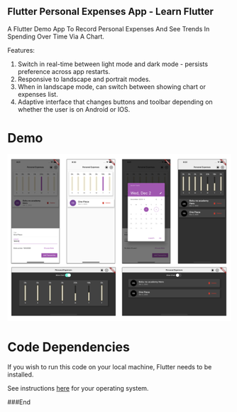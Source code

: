 ## **Flutter Personal Expenses App - Learn Flutter**

A Flutter Demo App To Record Personal Expenses And See Trends In Spending Over Time Via A Chart.

Features:

1. Switch in real-time between light mode and dark mode - persists preference across app restarts.
2. Responsive to landscape and portrait modes.
3. When in landscape mode, can switch between showing chart or expenses list.
4. Adaptive interface that changes buttons and toolbar depending on whether the user is on Android or IOS.

# Demo
![](assets/images/demo.png)
# Code Dependencies
If you wish to run this code on your local machine, Flutter needs to be installed.

See instructions [here](https://flutter.dev/docs/get-started/install "here") for your operating system.

###End
